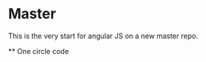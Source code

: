 # Master
This is the very start for angular JS on a new master repo.
<html>
  ** One circle code 
</html>
